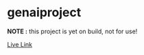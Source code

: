 # genaiproject
**NOTE :**
this project is yet on build,
not for use!

[Live Link](https://genai-wqyl.onrender.com)
